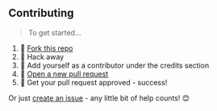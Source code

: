## Contributing

> To get started...

1.  🍴 [Fork this repo](https://github.com/lordsequoia/seqfx#fork-destination-box)
2.  🔨 Hack away
3.  👥 Add yourself as a contributor under the credits section
4.  🔧 [Open a new pull request](https://github.com/lordsequoia/seqfx/compare)
5.  🎉 Get your pull request approved - success!

Or just [create an issue](https://github.com/lordsequoia/seqfx/issues) - any little bit of help counts! 😊
